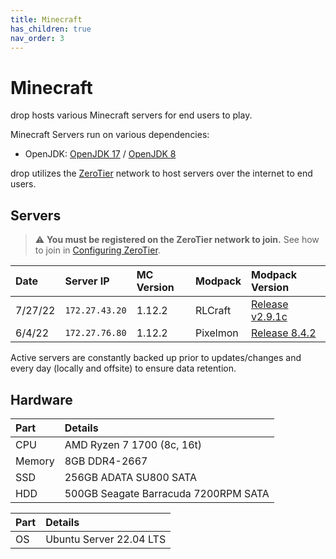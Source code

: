 ```yaml
---
title: Minecraft
has_children: true
nav_order: 3
---
```


# Minecraft
drop hosts various Minecraft servers for end users to play.

Minecraft Servers run on various dependencies:
- OpenJDK: [OpenJDK 17](https://openjdk.org/projects/jdk/17/) / [OpenJDK 8](https://openjdk.org/projects/jdk8/)

drop utilizes the [ZeroTier](https://www.zerotier.com/) network to host servers over the internet to end users.

## Servers
> ⚠ **You must be registered on the ZeroTier network to join.** See how to join in [Configuring ZeroTier](https://drop8k.github.io/docs/misc/zerotier.html).

| Date    | Server IP      | MC Version | Modpack       | Modpack Version                                                                        | 
| :------ | :------------- | :--------- | :------------ | :------------------------------------------------------------------------------------- |
| 7/27/22 | `172.27.43.20` | 1.12.2     | RLCraft       | [Release v2.9.1c](https://www.curseforge.com/minecraft/modpacks/rlcraft/files/3655670) | 
| 6/4/22  | `172.27.76.80` | 1.12.2     | Pixelmon      | [Release 8.4.2](https://www.curseforge.com/minecraft/mc-mods/pixelmon/files/3794035)   |

Active servers are constantly backed up prior to updates/changes and every day (locally and offsite) to ensure data retention.

## Hardware

| Part   | Details                               |
| :----- | :------------------------------------ |
| CPU    | AMD Ryzen 7 1700 (8c, 16t)            |
| Memory | 8GB DDR4-2667                         |
| SSD    | 256GB ADATA SU800 SATA                |
| HDD    | 500GB Seagate Barracuda 7200RPM SATA  |

| Part   | Details                               |
| :----- | :------------------------------------ |
| OS     | Ubuntu Server 22.04 LTS               |
